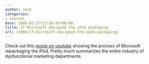 ```yaml
---
author: Jack
categories:
- Journal
date: 2006-02-27T23:56:05+00:00
title: If Microsoft designed the iPod packaging
url: /2006/if-microsoft-designed-the-ipod-packaging/
---
```


Check out this [movie on youtube][1] showing the process of Microsoft repackaging the iPod. Pretty much summarizes the entire industry of dysfunctional marketing departments. 

[1]: <http://www.youtube.com/watch?v=VAGr3mVVUwE>